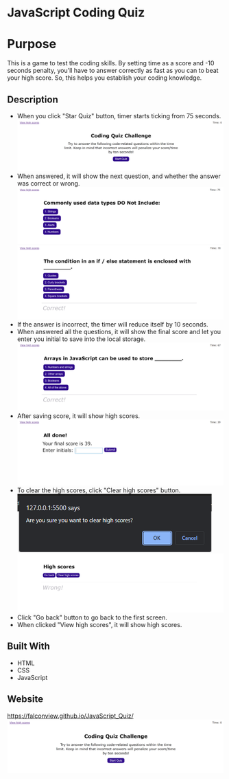# JavaScript Coding Quiz

# Purpose
This is a game to test the coding skills. By setting time as a score and -10 seconds penalty, you'll have to answer correctly as fast as you can to beat your high score. So, this helps you establish your coding knowledge.

## Description
* When you click "Star Quiz" button, timer starts ticking from 75 seconds.<br/>
    ![alt text](./Assets/Images/01_first-screen.png)
* When answered, it will show the next question, and whether the answer was correct or wrong.<br/>
    ![alt text](./Assets/Images/02_quiz-1.png)
    ![alt text](./Assets/Images/03_quiz-correct.png)
* If the answer is incorrect, the timer will reduce itself by 10 seconds.
* When answered all the questions, it will show the final score and let you enter you initial to save into the local storage.<br/>
    ![alt text](./Assets/Images/03_quiz-wrong.png)
* After saving score, it will show high scores.<br/>
    ![alt text](./Assets/Images/04_final-score.png)
* To clear the high scores, click "Clear high scores" button.<br/>
    ![alt text](./Assets/Images/06_clear-high-scores-1.png)
    ![alt text](./Assets/Images/06_clear-high-scores-2.png)
* Click "Go back" button to go back to the first screen.
* When clicked "View high scores", it will show high scores.

## Built With
* HTML
* CSS
* JavaScript

## Website
https://falconview.github.io/JavaScript_Quiz/
![alt text](./Assets/Images/01_first-screen.png)
